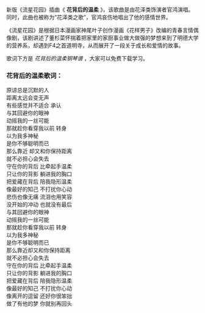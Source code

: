 

新版《流星花园》插曲《 **花背后的温柔** 》，该歌曲是由花泽类饰演者官鸿演唱。同时，此曲也被称为“花泽类之歌”，官鸿哀伤地唱出了他的感情世界。

《流星花园》是根据日本漫画家神尾叶子创作漫画《花样男子》改编的青春言情偶像剧，该剧讲述了董杉菜怀揣着把家里的家厨事业做大做强的梦想来到了明德大学的营养系，却遇到F4之首道明寺，从而展开了一段关于成长和爱情的故事。

歌词下方是 _花背后的温柔钢琴谱_ ，大家可以免费下载学习。

### 花背后的温柔歌词：

原谅总是沉默的人  
距离太远会变无声  
有些感觉并不适合 承认  
与其回避你的眼神  
动摇我的一丝可能  
那就趁你看穿我以前 转身  
以为我多神秘  
是你不够聪明而已  
那么靠近 却又和你保持距离  
就不必担心会失去  
守在你的背后 比牵起手温柔  
只让你的背影 躺进我的胸口  
把爱藏在背后 陪我隐形温柔  
像最好的知己 不打扰你心动  
悲伤也像无痛 流泪也用笑容  
没开始的冲动 也就没有最后  
与其回避你的眼神  
动摇我的一丝可能  
那就趁你看穿我以前 转身  
以为我多神秘  
是你不够聪明而已  
那么靠近却又和你保持距离  
就不必担心会失去  
守在你的背后 比牵起手温柔  
只让你的背影 躺进我的胸口  
把爱藏在背后 陪我隐形温柔  
像最好的知己 不打扰你心动  
像离开的逗留 还好你很笨拙  
做了有他的梦 你就别再回头


